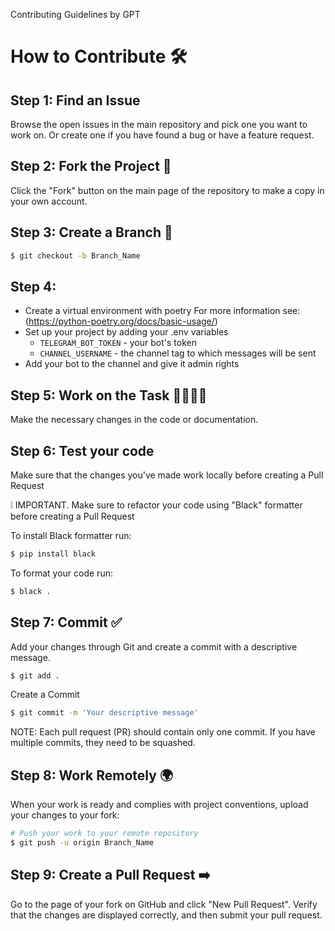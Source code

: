 Contributing Guidelines by GPT
# How to Contribute 🛠️
## Step 1: Find an Issue
Browse the open issues in the main repository and pick one you want to work on.
Or create one if you have found a bug or have a feature request.
## Step 2: Fork the Project 🍴
Click the "Fork" button on the main page of the repository to make a copy in your own account.

## Step 3: Create a Branch 🌿
```bash
$ git checkout -b Branch_Name
```
## Step 4:
* Create a virtual environment with poetry
For more information see: (https://python-poetry.org/docs/basic-usage/)
* Set up your project by adding your .env variables
  * `TELEGRAM_BOT_TOKEN` - your bot's token
  * `CHANNEL_USERNAME` - the channel tag to which messages will be sent
* Add your bot to the channel and give it admin rights

## Step 5: Work on the Task 👨‍💻👩‍💻
Make the necessary changes in the code or documentation.

## Step 6: Test your code
Make sure that the changes you've made work locally before creating a Pull Request

❕ IMPORTANT. Make sure to refactor your code using "Black" formatter before creating a Pull Request

To install Black formatter run:
```bash
$ pip install black
```
To format your code run:
```bash
$ black .
```

## Step 7: Commit ✅
Add your changes through Git and create a commit with a descriptive message.

```bash
$ git add .
```
Create a Commit
```bash
$ git commit -m 'Your descriptive message'
```
NOTE: Each pull request (PR) should contain only one commit. If you have multiple commits, they need to be squashed.

## Step 8: Work Remotely 🌍
When your work is ready and complies with project conventions, upload your changes to your fork:

```bash
# Push your work to your remote repository
$ git push -u origin Branch_Name
```
## Step 9: Create a Pull Request ➡️
Go to the page of your fork on GitHub and click "New Pull Request". Verify that the changes are displayed correctly, and then submit your pull request.
